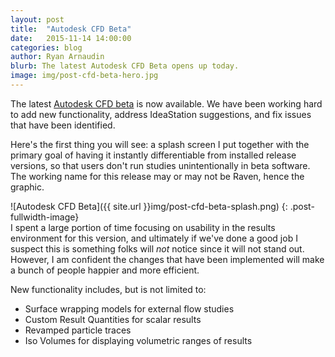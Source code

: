 ```yaml
---
layout: post
title:  "Autodesk CFD Beta"
date:   2015-11-14 14:00:00
categories: blog
author: Ryan Arnaudin
blurb: The latest Autodesk CFD Beta opens up today.
image: img/post-cfd-beta-hero.jpg
---
```

The latest [Autodesk CFD beta](http://forums.autodesk.com/t5/cfd-general-discussion/cfd-2017-beta-test-opportunity/td-p/5906340) is now available. We have been working hard to add new functionality, address IdeaStation suggestions, and fix issues that have been identified. 

Here's the first thing you will see: a splash screen I put together with the primary goal of having it instantly differentiable from installed release versions, so that users don't run studies unintentionally in beta software. The working name for this release may or may not be Raven, hence the graphic. 

![Autodesk CFD Beta]({{ site.url }}img/post-cfd-beta-splash.png)
{: .post-fullwidth-image}
<br>
I spent a large portion of time focusing on usability in the results environment for this version, and ultimately if we've done a good job I suspect this is something folks will *not* notice since it will not stand out. However, I am confident the changes that have been implemented will make a bunch of people happier and more efficient.

New functionality includes, but is not limited to:

- Surface wrapping models for external flow studies
- Custom Result Quantities for scalar results
- Revamped particle traces
- Iso Volumes for displaying volumetric ranges of results
